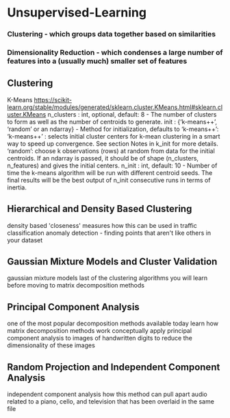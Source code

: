 # Unsupervised-Learning
### Clustering - which groups data together based on similarities
### Dimensionality Reduction - which condenses a large number of features into a (usually much) smaller set of features

## Clustering
   K-Means
   https://scikit-learn.org/stable/modules/generated/sklearn.cluster.KMeans.html#sklearn.cluster.KMeans
   n_clusters : int, optional, default: 8 - The number of clusters to form as well as the number of centroids to generate.
   init : {‘k-means++’, ‘random’ or an ndarray} - Method for initialization, defaults to ‘k-means++’:
   ‘k-means++’ : selects initial cluster centers for k-mean clustering in a smart way to speed up convergence. See section Notes in k_init for more details.
   ‘random’: choose k observations (rows) at random from data for the initial centroids.
   If an ndarray is passed, it should be of shape (n_clusters, n_features) and gives the initial centers.
   n_init : int, default: 10 - Number of time the k-means algorithm will be run with different centroid seeds. The final results will be the best output of n_init consecutive runs in terms of inertia.
	
## Hierarchical and Density Based Clustering
   density based 'closeness' measures
   how this can be used in traffic classification
   anomaly detection - finding points that aren't like others in your dataset
	 
## Gaussian Mixture Models and Cluster Validation
   gaussian mixture models
   last of the clustering algorithms you will learn before moving to matrix decomposition methods

## Principal Component Analysis
   one of the most popular decomposition methods available today
   learn how matrix decomposition methods work conceptually
   apply principal component analysis to images of handwritten digits to reduce the dimensionality of these images
	
## Random Projection and Independent Component Analysis
   independent component analysis
   how this method can pull apart audio related to a piano, cello, and television that has been overlaid in the same file

